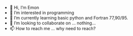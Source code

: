 - 👋 Hi, I’m Emon
- 👀 I’m interested in programming
- 🌱 I’m currently learning basic python and Fortran 77,90/95. 
- 💞️ I’m looking to collaborate on ... nothing...
- 📫 How to reach me ... why need to reach?

<!---
imimon/imimon is a ✨ special ✨ repository because its `README.md` (this file) appears on your GitHub profile.
You can click the Preview link to take a look at your changes.
--->
